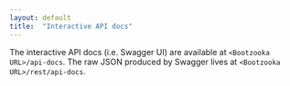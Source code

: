 ```yaml
---
layout: default
title:  "Interactive API docs"
---
```


The interactive API docs (i.e. Swagger UI) are available at `<Bootzooka URL>/api-docs`. The raw JSON produced by Swagger lives at `<Bootzooka URL>/rest/api-docs`.
